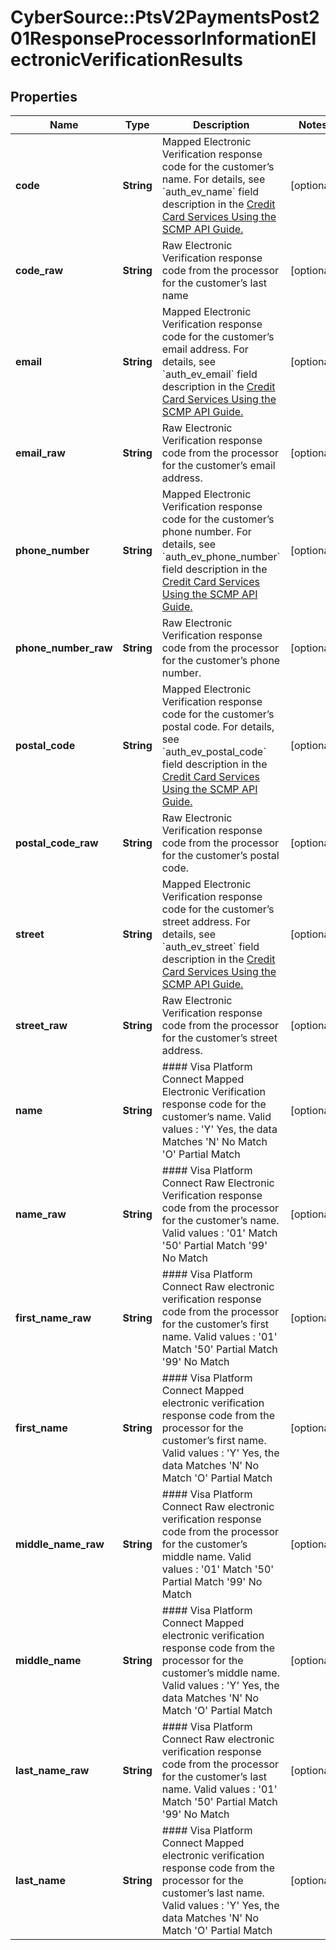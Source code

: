 # CyberSource::PtsV2PaymentsPost201ResponseProcessorInformationElectronicVerificationResults

## Properties
Name | Type | Description | Notes
------------ | ------------- | ------------- | -------------
**code** | **String** | Mapped Electronic Verification response code for the customer’s name.  For details, see &#x60;auth_ev_name&#x60; field description in the [Credit Card Services Using the SCMP API Guide.](https://apps.cybersource.com/library/documentation/dev_guides/CC_Svcs_SCMP_API/html/)  | [optional] 
**code_raw** | **String** | Raw Electronic Verification response code from the processor for the customer’s last name | [optional] 
**email** | **String** | Mapped Electronic Verification response code for the customer’s email address.  For details, see &#x60;auth_ev_email&#x60; field description in the [Credit Card Services Using the SCMP API Guide.](https://apps.cybersource.com/library/documentation/dev_guides/CC_Svcs_SCMP_API/html/)  | [optional] 
**email_raw** | **String** | Raw Electronic Verification response code from the processor for the customer’s email address. | [optional] 
**phone_number** | **String** | Mapped Electronic Verification response code for the customer’s phone number.  For details, see &#x60;auth_ev_phone_number&#x60; field description in the [Credit Card Services Using the SCMP API Guide.](https://apps.cybersource.com/library/documentation/dev_guides/CC_Svcs_SCMP_API/html/)  | [optional] 
**phone_number_raw** | **String** | Raw Electronic Verification response code from the processor for the customer’s phone number. | [optional] 
**postal_code** | **String** | Mapped Electronic Verification response code for the customer’s postal code.  For details, see &#x60;auth_ev_postal_code&#x60; field description in the [Credit Card Services Using the SCMP API Guide.](https://apps.cybersource.com/library/documentation/dev_guides/CC_Svcs_SCMP_API/html/)  | [optional] 
**postal_code_raw** | **String** | Raw Electronic Verification response code from the processor for the customer’s postal code. | [optional] 
**street** | **String** | Mapped Electronic Verification response code for the customer’s street address.  For details, see &#x60;auth_ev_street&#x60; field description in the [Credit Card Services Using the SCMP API Guide.](https://apps.cybersource.com/library/documentation/dev_guides/CC_Svcs_SCMP_API/html/)  | [optional] 
**street_raw** | **String** | Raw Electronic Verification response code from the processor for the customer’s street address. | [optional] 
**name** | **String** | #### Visa Platform Connect Mapped Electronic Verification response code for the customer’s name.  Valid values :  &#39;Y&#39;   Yes, the data Matches &#39;N&#39;   No Match &#39;O&#39;   Partial Match  | [optional] 
**name_raw** | **String** | #### Visa Platform Connect Raw Electronic Verification response code from the processor for the customer’s name.  Valid values :  &#39;01&#39;     Match &#39;50&#39;     Partial Match &#39;99&#39;     No Match  | [optional] 
**first_name_raw** | **String** | #### Visa Platform Connect Raw electronic verification response code from the processor for the customer’s first name.  Valid values :  &#39;01&#39;     Match &#39;50&#39;     Partial Match &#39;99&#39;     No Match  | [optional] 
**first_name** | **String** | #### Visa Platform Connect Mapped electronic verification response code from the processor for the customer’s first name.  Valid values :  &#39;Y&#39;   Yes, the data Matches &#39;N&#39;   No Match &#39;O&#39;   Partial Match  | [optional] 
**middle_name_raw** | **String** | #### Visa Platform Connect Raw electronic verification response code from the processor for the customer’s middle name.  Valid values :  &#39;01&#39;     Match &#39;50&#39;     Partial Match &#39;99&#39;     No Match  | [optional] 
**middle_name** | **String** | #### Visa Platform Connect Mapped electronic verification response code from the processor for the customer’s middle name.  Valid values :  &#39;Y&#39;   Yes, the data Matches &#39;N&#39;   No Match &#39;O&#39;   Partial Match  | [optional] 
**last_name_raw** | **String** | #### Visa Platform Connect Raw electronic verification response code from the processor for the customer’s last name.  Valid values :  &#39;01&#39;     Match &#39;50&#39;     Partial Match &#39;99&#39;     No Match  | [optional] 
**last_name** | **String** | #### Visa Platform Connect Mapped electronic verification response code from the processor for the customer’s last name.  Valid values :  &#39;Y&#39;   Yes, the data Matches &#39;N&#39;   No Match &#39;O&#39;   Partial Match  | [optional] 


